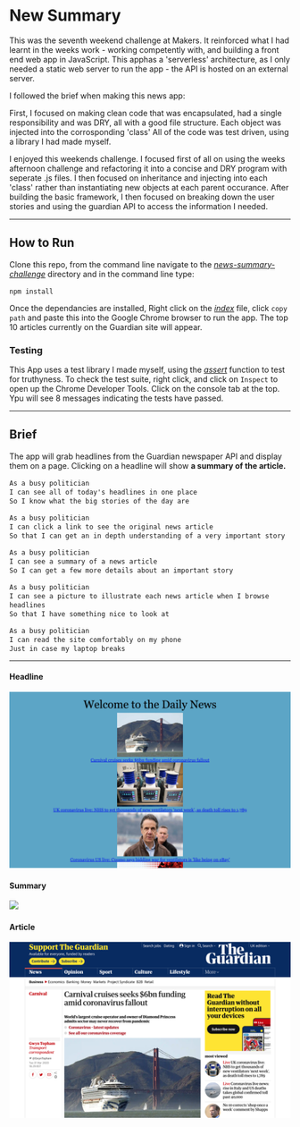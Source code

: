 # New Summary

This was the seventh weekend challenge at Makers. It reinforced what I had learnt in the weeks work - working competently with, and building a front end web app in JavaScript. This apphas a 'serverless' architecture, as I only needed a static web server to run the app - the API is hosted on an external server.

I followed the brief when making this news app:

First, I focused on making clean code that was encapsulated, had a single responsibility and was DRY, all with a good file structure. Each object was injected into the corrosponding 'class' All of the code was test driven, using a library I had made myself.

I enjoyed this weekends challenge. I focused first of all on using the weeks afternoon challenge and refactoring it into a concise and DRY program with seperate .js files. I then focused on inheritance and injecting into each 'class' rather than instantiating new objects at each parent occurance. After building the basic framework, I then focused on breaking down the user stories and using the guardian API to access the information I needed.

---

## How to Run

Clone this repo, from the command line navigate to the [_news-summary-challenge_](news-summary-challenge) directory and in the command line type:

```
npm install
```

Once the dependancies are installed, Right click on the [_index_](index.html) file, click `copy path` and paste this into the Google Chrome browser to run the app. The top 10 articles currently on the Guardian site will appear.

### Testing

This App uses a test library I made myself, using the [_assert_](assert.js) function to test for truthyness. To check the test suite, right click, and click on `Inspect` to open up the Chrome Developer Tools. Click on the console tab at the top. Ypu will see 8 messages indicating the tests have passed.

---

## Brief

The app will grab headlines from the Guardian newspaper API and display them on a page. Clicking on a headline will show **a summary of the article.**

```
As a busy politician
I can see all of today's headlines in one place
So I know what the big stories of the day are
```

```
As a busy politician
I can click a link to see the original news article
So that I can get an in depth understanding of a very important story
```

```
As a busy politician
I can see a summary of a news article
So I can get a few more details about an important story
```

```
As a busy politician
I can see a picture to illustrate each news article when I browse headlines
So that I have something nice to look at
```

```
As a busy politician
I can read the site comfortably on my phone
Just in case my laptop breaks
```

---

#### Headline

<img src='./public/images/headline.png' />

#### Summary

<img src='./public/images/summary.png' />

#### Article

<img src='./public/images/article.png' />
